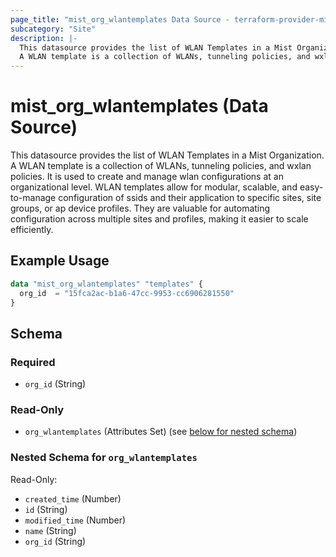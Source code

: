 ```yaml
---
page_title: "mist_org_wlantemplates Data Source - terraform-provider-mist"
subcategory: "Site"
description: |-
  This datasource provides the list of WLAN Templates in a Mist Organization.
  A WLAN template is a collection of WLANs, tunneling policies, and wxlan policies. It is used to create and manage wlan configurations at an organizational level. WLAN templates allow for modular, scalable, and easy-to-manage configuration of ssids and their application to specific sites, site groups, or ap device profiles. They are valuable for automating configuration across multiple sites and profiles, making it easier to scale efficiently.
---
```


# mist_org_wlantemplates (Data Source)

This datasource provides the list of WLAN Templates in a Mist Organization.
A WLAN template is a collection of WLANs, tunneling policies, and wxlan policies. It is used to create and manage wlan configurations at an organizational level. WLAN templates allow for modular, scalable, and easy-to-manage configuration of ssids and their application to specific sites, site groups, or ap device profiles. They are valuable for automating configuration across multiple sites and profiles, making it easier to scale efficiently.


## Example Usage

```terraform
data "mist_org_wlantemplates" "templates" {
  org_id  = "15fca2ac-b1a6-47cc-9953-cc6906281550"
}
```

<!-- schema generated by tfplugindocs -->
## Schema

### Required

- `org_id` (String)

### Read-Only

- `org_wlantemplates` (Attributes Set) (see [below for nested schema](#nestedatt--org_wlantemplates))

<a id="nestedatt--org_wlantemplates"></a>
### Nested Schema for `org_wlantemplates`

Read-Only:

- `created_time` (Number)
- `id` (String)
- `modified_time` (Number)
- `name` (String)
- `org_id` (String)